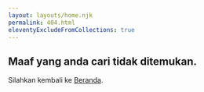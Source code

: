 ```yaml
---
layout: layouts/home.njk
permalink: 404.html
eleventyExcludeFromCollections: true
---
```

<h2 class="tittlepage">Maaf yang anda cari tidak ditemukan.</h2>

Silahkan kembali ke <a href="{{ '/' | url }}">Beranda</a>.

